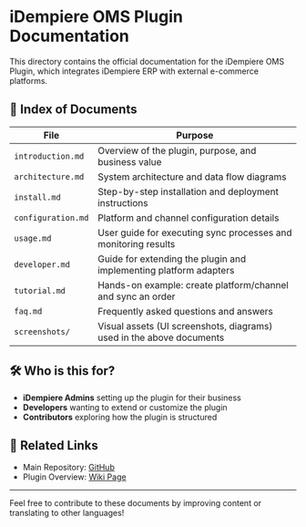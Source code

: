 # iDempiere OMS Plugin Documentation

This directory contains the official documentation for the iDempiere OMS Plugin, which integrates iDempiere ERP with external e-commerce platforms.

## 📘 Index of Documents

| File              | Purpose                                                              |
|-------------------|----------------------------------------------------------------------|
| `introduction.md` | Overview of the plugin, purpose, and business value                 |
| `architecture.md` | System architecture and data flow diagrams                          |
| `install.md`      | Step-by-step installation and deployment instructions               |
| `configuration.md`| Platform and channel configuration details                          |
| `usage.md`        | User guide for executing sync processes and monitoring results       |
| `developer.md`    | Guide for extending the plugin and implementing platform adapters    |
| `tutorial.md`     | Hands-on example: create platform/channel and sync an order         |
| `faq.md`          | Frequently asked questions and answers                              |
| `screenshots/`    | Visual assets (UI screenshots, diagrams) used in the above documents |

## 🛠 Who is this for?

- **iDempiere Admins** setting up the plugin for their business
- **Developers** wanting to extend or customize the plugin
- **Contributors** exploring how the plugin is structured

## 📎 Related Links

- Main Repository: [GitHub](https://github.com/tm731531/idempiere-oms)
- Plugin Overview: [Wiki Page](https://wiki.idempiere.org/en/Oms-idempiere)

---

Feel free to contribute to these documents by improving content or translating to other languages!
